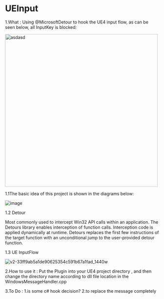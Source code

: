 # UEInput
1.What : Using @MicrosoftDetour to hook the UE4 input flow, as can be seen below, all InputKey is blocked:

<img width="500" alt="asdasd" src="https://user-images.githubusercontent.com/43289834/153576189-eaf1aaec-7c5e-486b-af3b-3c374f221ad2.PNG">

1.1The basic idea of this project is shown in the diagrams below:

![image](https://user-images.githubusercontent.com/43289834/155071798-c8c586ff-650e-41c0-be65-13248d2e7db2.png)

1.2 Detour 

Most commonly used to intercept Win32 API calls within an application.
The Detours library enables interception of function calls. Interception code is applied dynamically at runtime. Detours replaces the first few instructions of the target function with an unconditional jump to the user-provided detour function.

1.3 UE InputFlow

![v2-33ff9ab5a1de90625354c591b67a1fad_1440w](https://user-images.githubusercontent.com/43289834/155072114-967a26e0-d4fc-4157-b50e-1e9a3771a6ec.png)


2.How to use it : Put the Plugin into your UE4 project directory , and then change the directory name according to dll file location in the WindowsMessageHandler.cpp

3.To Do : 1.is some c# hook decision?
          2.to replace the message completely

